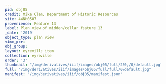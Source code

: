 ```yaml
---
pid: obj05
credit: Mike Clem, Department of Historic Resources
site: 44NH0507
provenience: Feature 13
label: Plan view of midden/cellar feature 13
_date: '2019'
object_type: plan view
time_per: 
obj_group: 
layout: eyreville_item
collection: eyreville
order: '3'
thumbnail: "/img/derivatives/iiif/images/obj05/full/250,/0/default.jpg"
full: "/img/derivatives/iiif/images/obj05/full/full/0/default.jpg"
manifest: "/img/derivatives/iiif/obj05/manifest.json"
---
```

